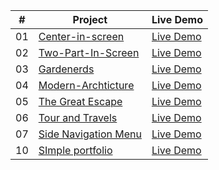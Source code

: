 <table>
  <thead>
    <tr>
      <th>#</th>
      <th>Project</th>
      <th>Live Demo</th>
    </tr>
  </thead>
  <tbody>
    <tr>
      <td>01</td>
      <td>
        <a href="https://github.com/debbrotokumark/Center-in-screen/">Center-in-screen</a>
      </td>
      <td>
        <a href="https://debbrotokumark.github.io/Center-in-screen/">Live Demo</a>
      </td>
    </tr>
    <tr>
      <td>02</td>
      <td>
        <a href="https://github.com/debbrotokumark/Two-Part-In-Screen-CSS-Projects">Two-Part-In-Screen</a>
      </td>
      <td>
        <a href="https://debbrotokumark.github.io/Two-Part-In-Screen-CSS-Projects/">Live Demo</a>
      </td>
    </tr>
    <tr>
      <td>03</td>
      <td>
        <a href="https://github.com/debbrotokumark/Gardenerds-CSS-Project">Gardenerds</a>
      </td>
      <td>
        <a href="https://debbrotokumark.github.io/Gardenerds-CSS-Project/">Live Demo</a>
      </td>
    </tr>
    <tr>
      <td>04</td>
      <td>
        <a href="https://github.com/debbrotokumark/Modern-Archticture-CSS-Project">Modern-Archticture</a>
      </td>
      <td>
        <a href="https://debbrotokumark.github.io/Modern-Archticture-CSS-Project/">Live Demo</a>
      </td>
    </tr>
    <tr>
      <td>05</td>
      <td>
        <a href="https://github.com/debbrotokumark/The-Great-Escape-CSS-Project/">The Great Escape</a>
      </td>
      <td>
        <a href="https://debbrotokumark.github.io/The-Great-Escape-CSS-Project/">Live Demo</a>
      </td>
    </tr> 
    <tr>
      <td>06</td>
      <td>
        <a href="https://github.com/debbrotokumark/Tour-and-Travels-CSS-Project/">Tour and Travels</a>
      </td>
      <td>
        <a href="https://debbrotokumark.github.io/Tour-and-Travels-CSS-Project/">Live Demo</a>
      </td>
    </tr>
    <tr>
      <td>07</td>
      <td>
        <a href="https://github.com/debbrotokumark/Side-Navigation-Menu-CSS/">Side Navigation Menu</a>
      </td>
      <td>
        <a href="https://debbrotokumark.github.io/Side-Navigation-Menu-CSS/">Live Demo</a>
      </td>
    </tr>
    <tr>
      <td>10</td>
      <td>
        <a href="https://github.com/debbrotokumark/SImpleportfolio">SImple portfolio</a>
      </td>
      <td>
        <a href="https://debbrotokumark.github.io/SImpleportfolio/">Live Demo</a>
      </td>
    </tr>



  </tbody>
</table>

